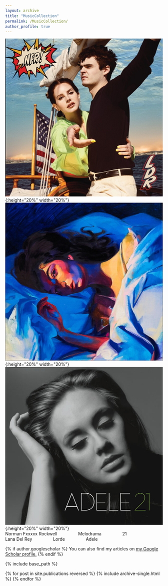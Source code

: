```yaml
---
layout: archive
title: "MusicCollection"
permalink: /MusicCollection/
author_profile: true
---
```




![](/images/Album/NFR.jpg){:height="20%" width="20%"} &nbsp; &nbsp;  ![](/images/Album/Melodrama.jpg){:height="20%" width="20%"} &nbsp; &nbsp;   ![](/images/Album/21.jpg){:height="20%" width="20%"}
<br />Norman Fxxxxx Rockwell &nbsp; &nbsp; &nbsp; &nbsp; &nbsp; &nbsp; &nbsp; &nbsp; Melodrama &nbsp; &nbsp; &nbsp; &nbsp; &nbsp; &nbsp; &nbsp; &nbsp; 21
<br />Lana Del Rey &nbsp; &nbsp; &nbsp; &nbsp; &nbsp; &nbsp; &nbsp; &nbsp; Lorde &nbsp; &nbsp; &nbsp; &nbsp; &nbsp; &nbsp; &nbsp; &nbsp; Adele 


{% if author.googlescholar %}
  You can also find my articles on <u><a href="{{author.googlescholar}}">my Google Scholar profile</a>.</u>
{% endif %}

{% include base_path %}

{% for post in site.publications reversed %}
  {% include archive-single.html %}
{% endfor %}
